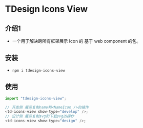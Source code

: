 # TDesign Icons View

## 介绍1

- 一个用于解决跨所有框架展示 Icon 的 基于 web component 的包。

## 安装

- `npm i tdesign-icons-view`

## 使用

```js
import "tdesign-icons-view";

// 开发侧 展示复制name和<NameIcon />的操作
<td-icons-view show-type="develop" />;
// 设计侧 展示复制svg和下载svg的操作
<td-icons-view show-type="design" />;
```
